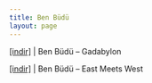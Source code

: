 ```yaml
---
title: Ben Büdü
layout: page
---
```


<a href="https://cloud.mail.ru/public/6f2eb5ce2689/Ben%20B%C3%BCd%C3%BC%20-%20Gadabylon" target="_blank">[indir]</a>   |   Ben Büdü &#8211; Gadabylon

<a href="https://cloud.mail.ru/public/ca5eeffad6b7/Ben%20B%C3%BCd%C3%BC%20-%20East%20Meets%20West" target="_blank">[indir]</a>   |   Ben Büdü &#8211; East Meets West